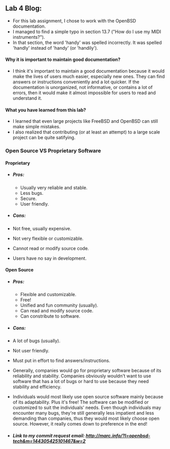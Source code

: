 ## Lab 4 Blog:

* For this lab assignment, I chose to work with the OpenBSD documentation.
 * I managed to find a simple typo in section 13.7 ("How do I use my MIDI instruments?").
 * In that section, the word 'handy' was spelled incorrectly. It was spelled 'handly' instead of 'handy' (or 'handily').


#### Why it is important to maintain good documentation?
 * I think it's important to maintain a good documentation because it would make the lives of users much easier, especially new ones.  They can find answers or instructions conveniently and a lot quicker.  If the documentation is unorganized, not informative, or contains a lot of errors, then it would make it almost impossible for users to read and understand it.

#### What you have learned from this lab?
 * I learned that even large projects like FreeBSD and OpenBSD can still make simple mistakes.
 * I also realized that contributing (or at least an attempt) to a large scale project can be quite satifying.





### Open Source VS Proprietary Software
#### Proprietary
* ##### Pros:
  * Usually very reliable and stable.
  * Less bugs.
  * Secure.
  * User friendly.

* ##### Cons:
 * Not free, usually expensive.
 * Not very flexible or customizable.
 * Cannot read or modify source code.
 * Users have no say in development.

#### Open Source
* ##### Pros:
  * Flexible and customizable.
  * Free!
  * Unified and fun community (usually).
  * Can read and modify source code.
  * Can constribute to software.

* ##### Cons:
 * A lot of bugs (usually).
 * Not user friendly.
 * Must put in effort to find answers/instructions.
 
* Generally, companies would go for proprietary software because of its reliability and stability. Companies obviously wouldn't want to use software that has a lot of bugs or hard to use because they need stability and efficiency.
* Individuals would most likely use open source software mainly because of its adaptability. Plus it's free!  The software can be modified or customized to suit the individuals' needs.  Even though individuals may encounter many bugs, they're still generally less impatient and less demanding than companies, thus they would most likely choose open source. However, it really comes down to preference in the end!

* ##### Link to my commit request email: http://marc.info/?l=openbsd-tech&m=144305425101467&w=2
